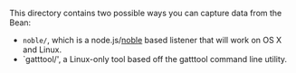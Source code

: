 This directory contains two possible ways you can capture data from the Bean:

*  `noble/`, which is a node.js/[noble](https://github.com/sandeepmistry/noble) based listener that will work on OS X and Linux.
*  `gatttool/', a Linux-only tool based off the gatttool command line utility.
